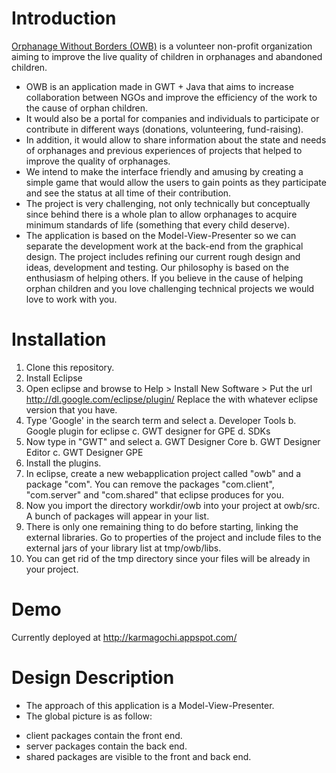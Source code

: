 Introduction
============
[Orphanage Without Borders (OWB)](http://orphanagewithoutborders.org) is a volunteer non-profit organization aiming to improve the live quality of children in orphanages and abandoned children.

- OWB is an application made in GWT + Java that aims to increase collaboration between NGOs and improve the efficiency of the work to the cause of orphan children.
- It would also be a portal for companies and individuals to participate or contribute in different ways (donations, volunteering, fund-raising).
- In addition, it would allow to share information about the state and needs of orphanages and previous experiences of projects that helped to improve the quality of orphanages.
- We intend to make the interface friendly and amusing by creating a simple game that would allow the users to gain points as they participate and see the status at all time of their contribution.
- The project is very challenging, not only technically but conceptually since behind there is a whole plan to allow orphanages to acquire minimum standards of life (something that every child deserve).
- The application is based on the Model-View-Presenter so we can separate the development work at the back-end from the graphical design. The project includes refining our current rough design and ideas, development and testing. Our philosophy is based on the enthusiasm of helping others. If you believe in the cause of helping orphan children and you love challenging technical projects we would love to work with you.

Installation
============
1. Clone this repository.
2. Install Eclipse
3. Open eclipse and browse to Help > Install New Software > Put the url http://dl.google.com/eclipse/plugin/<version>
   Replace the <version> with whatever eclipse version that you have.
4. Type 'Google' in the search term and select
   a. Developer Tools
   b. Google plugin for eclipse
   c. GWT designer for GPE
   d. SDKs
5. Now type in "GWT" and select
   a. GWT Designer Core
   b. GWT Designer Editor
   c. GWT Designer GPE
6. Install the plugins.
7. In eclipse, create a new webapplication project called "owb" and a package "com". You can remove the packages "com.client", "com.server" and "com.shared" that eclipse produces for you.
8. Now you import the directory workdir/owb into your project at owb/src. A bunch of packages will appear in your list. 
9. There is only one remaining thing to do before starting, linking the external libraries. Go to properties of the project and include files to the external jars of your library list at tmp/owb/libs.
10. You can get rid of the tmp directory since your files will be already in your project.

Demo
====
Currently deployed at http://karmagochi.appspot.com/

Design Description
==================
- The approach of this application is a Model-View-Presenter.
- The global picture is as follow:
 * client packages contain the front end.
 * server packages contain the back end.
 * shared packages are visible to the front and back end.

